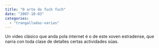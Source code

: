 ```yaml
---
title: "O arte do fuch fuch"
date: "2007-10-03"
categories: 
  - "trangalladas-varias"
---
```


Un video clásico que anda pola internet é o de este xoven estradense, que narra con toda clase de detalles certas actividades súas.
